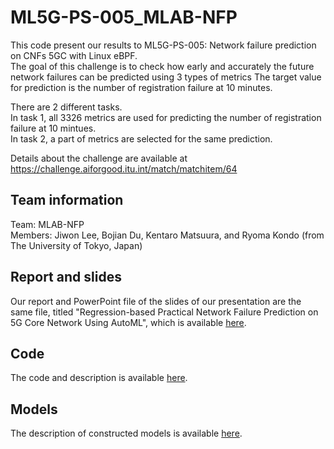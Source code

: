 # ML5G-PS-005_MLAB-NFP
This code present our results to ML5G-PS-005: Network failure prediction on CNFs 5GC with Linux eBPF.<br>
The goal of this challenge is to check how early and accurately the future network failures can be predicted using 3 types of metrics
The target value for prediction is the number of registration failure at 10 minutes.

There are 2 different tasks.<br>
  In task 1, all 3326 metrics are used for predicting the number of registration failure at 10 mintues. <br>
  In task 2, a part of metrics are selected for the same prediction.<br>

Details about the challenge are available at https://challenge.aiforgood.itu.int/match/matchitem/64

## Team information 
Team: MLAB-NFP<br>
Members: Jiwon Lee, Bojian Du, Kentaro Matsuura, and Ryoma Kondo (from The University of Tokyo, Japan)<br>


## Report and slides
Our report and PowerPoint file of the slides of our presentation are the same file, titled "Regression-based Practical Network Failure Prediction on 5G Core Network Using AutoML", which is available [here](https://github.com/ITU-AI-ML-in-5G-Challenge/ML5G-PS-005_MLAB-NFP/blob/main/report%20%26%20slide/5Gchallenge_ML5G-PS-005_MLAB-NFP.pdf).

## Code
The code and description is available [here](https://github.com/ITU-AI-ML-in-5G-Challenge/ML5G-PS-005_MLAB-NFP/tree/main/code).

## Models
The description of constructed models is available [here](https://github.com/ITU-AI-ML-in-5G-Challenge/ML5G-PS-005_MLAB-NFP/tree/main/model).


